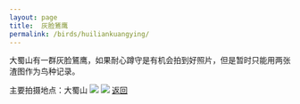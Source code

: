 ```yaml
---
layout: page
title: 	灰脸鵟鹰
permalink: /birds/huiliankuangying/
---
```

大蜀山有一群灰脸鵟鹰，如果耐心蹲守是有机会拍到好照片，但是暂时只能用两张渣图作为鸟种记录。

主要拍摄地点：大蜀山
![](../picture/灰脸鵟鹰/DSCN7588-NRW_DxO_DeepPRIMEXD.jpg)
![](../picture/灰脸鵟鹰/DSCN7589-NRW_DxO_DeepPRIMEXD.jpg)
[返回](../../)
